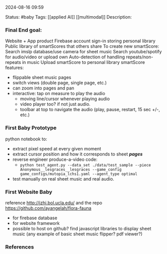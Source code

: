 2024-08-16 09:59

Status: #baby
Tags: [[applied AI]] [[multimodal]]
Description:

### Final End goal:
Website + App product
Firebase account sign-in storing personal library
Public library of smartScores that others share
To create new smartScore:
Search imslp database/use camera for sheet music
Search youtube/spotify for audio/video or upload own
Auto-detection of handling repeats/non-repeats in music
Upload smartScore to personal library
smartScore features:
- flippable sheet music pages
- switch views (double page, single page, etc.)
- can zoom into pages and pan
- interactive: tap on measure to play the audio
	- moving line/cursor whenever playing audio
	- video player too? if not just audio. 
	- toolbar at top to navigate the audio (play, pause, restart, 15 sec +/-, etc.)

### First Baby Prototype
python notebook to:
- extract pixel speed at every given moment
- extract cursor position and how it corresponds to sheet ***pages***
- reverse engineer produce-a-video code:
	- `python test_agent.py --data_set ./data/test_sample --piece Anonymous__lesgraces__lesgraces --game_config game_configs/mutopia_lchs1.yaml --agent_type optimal`
- test manually on real sheet music and real audio.

### First Website Baby
reference http://jzhi.bol.ucla.edu/ and the repo https://github.com/ayangelah/flora-fauna
- for firebase database
- for website framework
- possible to host on github?
find javascript libraries to display sheet music (any example of basic sheet music flipper? pdf viewer?)

### References
